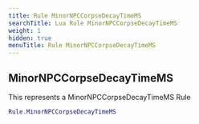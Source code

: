 ```yaml
---
title: Rule MinorNPCCorpseDecayTimeMS
searchTitle: Lua Rule MinorNPCCorpseDecayTimeMS
weight: 1
hidden: true
menuTitle: Rule MinorNPCCorpseDecayTimeMS
---
```

## MinorNPCCorpseDecayTimeMS

This represents a MinorNPCCorpseDecayTimeMS Rule
```lua
Rule.MinorNPCCorpseDecayTimeMS
```
